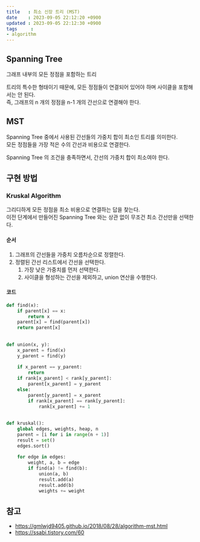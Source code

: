 ```yaml
---
title   : 최소 신장 트리 (MST)
date    : 2023-09-05 22:12:20 +0900
updated : 2023-09-05 22:12:30 +0900
tags     : 
- algorithm
---
```


## Spanning Tree

그래프 내부의 모든 정점을 포함하는 트리

트리의 특수한 형태이기 때문에, 모든 정점들이 연결되어 있어야 하며 사이클을 포함해서는 안 된다.  
즉, 그래프의 n 개의 정점을 n-1 개의 간선으로 연결해야 한다.

## MST

Spanning Tree 중에서 사용된 간선들의 가중치 합이 최소인 트리를 의미한다.  
모든 정점들을 가장 적은 수의 간선과 비용으로 연결한다.  

Spanning Tree 의 조건을 충족하면서, 간선의 가중치 합이 최소여야 한다.   

## 구현 방법

### Kruskal Algorithm

그리디하게 모든 정점을 최소 비용으로 연결하는 답을 찾는다.  
이전 단계에서 만들어진 Spanning Tree 와는 상관 없이 무조건 최소 간선만을 선택한다.  

#### 순서

1. 그래프의 간선들을 가중치 오름차순으로 정렬한다.
2. 정렬된 간선 리스트에서 간선을 선택한다.
	1. 가장 낮은 가중치를 먼저 선택한다.
	2. 사이클을 형성하는 간선을 제외하고, union 연산을 수행한다.

#### 코드

```python
def find(x):  
    if parent[x] == x:  
        return x  
    parent[x] = find(parent[x])  
    return parent[x]  
  
  
def union(x, y):  
    x_parent = find(x)  
    y_parent = find(y)  
  
    if x_parent == y_parent:  
        return  
    if rank[x_parent] < rank[y_parent]:  
        parent[x_parent] = y_parent  
    else:  
        parent[y_parent] = x_parent  
        if rank[x_parent] == rank[y_parent]:  
            rank[x_parent] += 1  
  
  
def kruskal():  
    global edges, weights, heap, n  
    parent = [i for i in range(n + 1)]  
    result = set()  
    edges.sort()  
  
    for edge in edges:  
        weight, a, b = edge  
        if find(a) != find(b):  
            union(a, b)  
            result.add(a)  
            result.add(b)  
            weights += weight
```

## 참고
- https://gmlwjd9405.github.io/2018/08/28/algorithm-mst.html
- https://ssabi.tistory.com/60